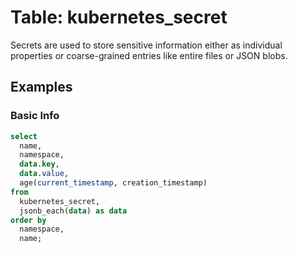 # Table: kubernetes_secret

Secrets are used to store sensitive information either as individual properties or coarse-grained entries like entire files or JSON blobs.

## Examples

### Basic Info

```sql
select
  name,
  namespace,
  data.key,
  data.value,
  age(current_timestamp, creation_timestamp)
from
  kubernetes_secret,
  jsonb_each(data) as data
order by
  namespace,
  name;
```
